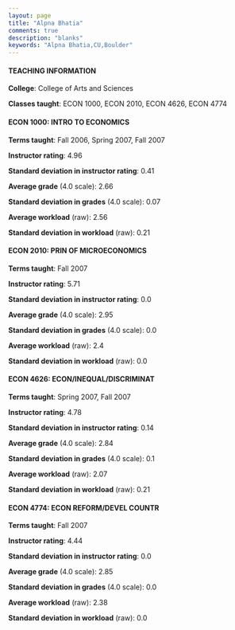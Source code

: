 ```yaml
---
layout: page
title: "Alpna Bhatia" 
comments: true
description: "blanks"
keywords: "Alpna Bhatia,CU,Boulder"
---
```

<head>
<script src="https://ajax.googleapis.com/ajax/libs/jquery/2.1.3/jquery.min.js"></script>
<script src="https://dl.dropboxusercontent.com/s/pc42nxpaw1ea4o9/highcharts.js?dl=0"></script>
<!-- <script src="../assets/js/highcharts.js"></script> -->
<style type="text/css">@font-face {
	font-family: "Bebas Neue";
	src: url(https://www.filehosting.org/file/details/544349/BebasNeue Regular.otf) format("opentype");
	}
	h1.Bebas { 
		font-family: "Bebas Neue", Verdana, Tahoma;
	}
</style>
</head>
	   
#### TEACHING INFORMATION

**College**: College of Arts and Sciences

**Classes taught**: ECON 1000, ECON 2010, ECON 4626, ECON 4774

#### ECON 1000: INTRO TO ECONOMICS

**Terms taught**: Fall 2006, Spring 2007, Fall 2007

**Instructor rating**: 4.96

**Standard deviation in instructor rating**: 0.41

**Average grade** (4.0 scale): 2.66

**Standard deviation in grades** (4.0 scale): 0.07

**Average workload** (raw): 2.56

**Standard deviation in workload** (raw): 0.21

#### ECON 2010: PRIN OF MICROECONOMICS

**Terms taught**: Fall 2007

**Instructor rating**: 5.71

**Standard deviation in instructor rating**: 0.0

**Average grade** (4.0 scale): 2.95

**Standard deviation in grades** (4.0 scale): 0.0

**Average workload** (raw): 2.4

**Standard deviation in workload** (raw): 0.0

#### ECON 4626: ECON/INEQUAL/DISCRIMINAT

**Terms taught**: Spring 2007, Fall 2007

**Instructor rating**: 4.78

**Standard deviation in instructor rating**: 0.14

**Average grade** (4.0 scale): 2.84

**Standard deviation in grades** (4.0 scale): 0.1

**Average workload** (raw): 2.07

**Standard deviation in workload** (raw): 0.21

#### ECON 4774: ECON REFORM/DEVEL COUNTR

**Terms taught**: Fall 2007

**Instructor rating**: 4.44

**Standard deviation in instructor rating**: 0.0

**Average grade** (4.0 scale): 2.85

**Standard deviation in grades** (4.0 scale): 0.0

**Average workload** (raw): 2.38

**Standard deviation in workload** (raw): 0.0


